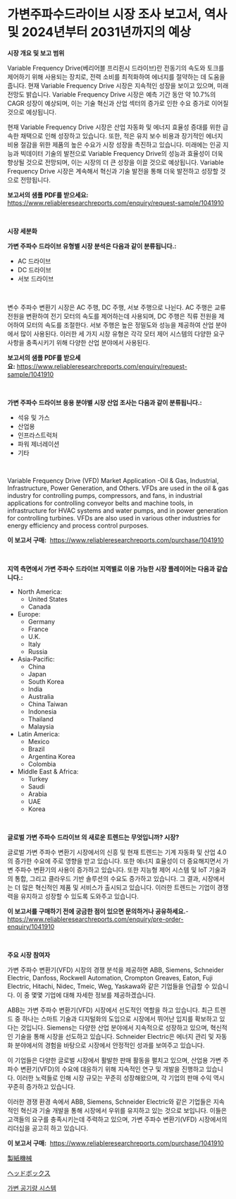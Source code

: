 <p><h1>가변주파수드라이브 시장 조사 보고서, 역사 및 2024년부터 2031년까지의 예상</h1></p><p><strong>시장 개요 및 보고 범위</strong></p>
<p><p>Variable Frequency Drive(베리어블 프리쥔시 드라이브)란 전동기의 속도와 토크를 제어하기 위해 사용되는 장치로, 전력 소비를 최적화하여 에너지를 절약하는 데 도움을 줍니다. 현재 Variable Frequency Drive 시장은 지속적인 성장을 보이고 있으며, 미래 전망도 밝습니다. Variable Frequency Drive 시장은 예측 기간 동안 약 10.7%의 CAGR 성장이 예상되며, 이는 기술 혁신과 산업 섹터의 증가로 인한 수요 증가로 이어질 것으로 예상됩니다. </p><p>현재 Variable Frequency Drive 시장은 산업 자동화 및 에너지 효율성 증대를 위한 급속한 채택으로 인해 성장하고 있습니다. 또한, 적은 유지 보수 비용과 장기적인 에너지 비용 절감을 위한 제품의 높은 수요가 시장 성장을 촉진하고 있습니다. 미래에는 인공 지능과 빅데이터 기술의 발전으로 Variable Frequency Drive의 성능과 효율성이 더욱 향상될 것으로 전망되며, 이는 시장의 더 큰 성장을 이끌 것으로 예상됩니다. Variable Frequency Drive 시장은 계속해서 혁신과 기술 발전을 통해 더욱 발전하고 성장할 것으로 전망됩니다.</p></p>
<p><strong>보고서의 샘플 PDF를 받으세요:</strong> <a href="https://www.reliableresearchreports.com/enquiry/request-sample/1041910">https://www.reliableresearchreports.com/enquiry/request-sample/1041910</a></p>
<p>&nbsp;</p>
<p><strong>시장 세분화</strong></p>
<p><strong>가변 주파수 드라이브 유형별 시장 분석은 다음과 같이 분류됩니다.:</strong></p>
<p><ul><li>AC 드라이브</li><li>DC 드라이브</li><li>서보 드라이브</li></ul></p>
<p>&nbsp;</p>
<p><p>변수 주파수 변환기 시장은 AC 주행, DC 주행, 서보 주행으로 나뉜다. AC 주행은 교류 전원을 변환하여 전기 모터의 속도를 제어하는데 사용되며, DC 주행은 직류 전원을 제어하여 모터의 속도를 조절한다. 서보 주행은 높은 정밀도와 성능을 제공하여 산업 분야에서 많이 사용된다. 이러한 세 가지 시장 유형은 각각 모터 제어 시스템의 다양한 요구 사항을 충족시키기 위해 다양한 산업 분야에서 사용된다.</p></p>
<p><strong>보고서의 샘플 PDF를 받으세요:</strong>&nbsp;<a href="https://www.reliableresearchreports.com/enquiry/request-sample/1041910">https://www.reliableresearchreports.com/enquiry/request-sample/1041910</a></p>
<p>&nbsp;</p>
<p><strong> 가변 주파수 드라이브 응용 분야별 시장 산업 조사는 다음과 같이 분류됩니다.:</strong></p>
<p><ul><li>석유 및 가스</li><li>산업용</li><li>인프라스트럭처</li><li>파워 제너레이션</li><li>기타</li></ul></p>
<p>&nbsp;</p>
<p><p>Variable Frequency Drive (VFD) Market Application -Oil & Gas, Industrial, Infrastructure, Power Generation, and Others. VFDs are used in the oil & gas industry for controlling pumps, compressors, and fans, in industrial applications for controlling conveyor belts and machine tools, in infrastructure for HVAC systems and water pumps, and in power generation for controlling turbines. VFDs are also used in various other industries for energy efficiency and process control purposes.</p></p>
<p><strong>이 보고서 구매:</strong>&nbsp; <a href="https://www.reliableresearchreports.com/purchase/1041910">https://www.reliableresearchreports.com/purchase/1041910</a></p>
<p>&nbsp;</p>
<p><strong>지역 측면에서 가변 주파수 드라이브 지역별로 이용 가능한 시장 플레이어는 다음과 같습니다.:</strong></p>
<p><ul>
    <li>
        North America:
        <ul>
            <li>United States</li>
            <li>Canada</li>
        </ul>
    </li>
    <li>
        Europe:
        <ul>
            <li>Germany</li>
            <li>France</li>
            <li>U.K.</li>
            <li>Italy</li>
            <li>Russia</li>
        </ul>
    </li>
    <li>
        Asia-Pacific:
        <ul>
            <li>China</li>
            <li>Japan</li>
            <li>South Korea</li>
            <li>India</li>
            <li>Australia</li>
            <li>China Taiwan</li>
            <li>Indonesia</li>
            <li>Thailand</li>
            <li>Malaysia</li>
        </ul>
    </li>
    <li>
        Latin America:
        <ul>
            <li>Mexico</li>
            <li>Brazil</li>
            <li>Argentina Korea</li>
            <li>Colombia</li>
        </ul>
    </li>
    <li>
        Middle East & Africa:
        <ul>
            <li>Turkey</li>
            <li>Saudi</li>
            <li>Arabia</li>
            <li>UAE</li>
            <li>Korea</li>
        </ul>
    </li>
    </ul></p>
<p>&nbsp;</p>
<p><strong>글로벌 가변 주파수 드라이브 의 새로운 트렌드는 무엇입니까? 시장?</strong></p>
<p><p>글로벌 가변 주파수 변환기 시장에서의 신흥 및 현재 트렌드는 기계 자동화 및 산업 4.0의 증가한 수요에 주로 영향을 받고 있습니다. 또한 에너지 효율성이 더 중요해지면서 가변 주파수 변환기의 사용이 증가하고 있습니다. 또한 지능형 제어 시스템 및 IoT 기술과의 통합, 그리고 클라우드 기반 솔루션의 수요도 증가하고 있습니다. 그 결과, 시장에서는 더 많은 혁신적인 제품 및 서비스가 출시되고 있습니다. 이러한 트렌드는 기업이 경쟁력을 유지하고 성장할 수 있도록 도와주고 있습니다.</p></p>
<p><strong>이 보고서를 구매하기 전에 궁금한 점이 있으면 문의하거나 공유하세요.</strong>- <a href="https://www.reliableresearchreports.com/enquiry/pre-order-enquiry/1041910">https://www.reliableresearchreports.com/enquiry/pre-order-enquiry/1041910</a></p>
<p>&nbsp;</p>
<p><strong>주요 시장 참여자</strong></p>
<p><p>가변 주파수 변환기(VFD) 시장의 경쟁 분석을 제공하면 ABB, Siemens, Schneider Electric, Danfoss, Rockwell Automation, Crompton Greaves, Eaton, Fuji Electric, Hitachi, Nidec, Tmeic, Weg, Yaskawa와 같은 기업들을 언급할 수 있습니다. 이 중 몇몇 기업에 대해 자세한 정보를 제공하겠습니다.</p><p>ABB는 가변 주파수 변환기(VFD) 시장에서 선도적인 역할을 하고 있습니다. 최근 트렌드 중 하나는 스마트 기술과 디지털화의 도입으로 시장에서 뛰어난 입지를 확보하고 있다는 것입니다. Siemens는 다양한 산업 분야에서 지속적으로 성장하고 있으며, 혁신적인 기술을 통해 시장을 선도하고 있습니다. Schneider Electric은 에너지 관리 및 자동화 분야에서의 경험을 바탕으로 시장에서 안정적인 성과를 보여주고 있습니다.</p><p>이 기업들은 다양한 글로벌 시장에서 활발한 판매 활동을 펼치고 있으며, 산업용 가변 주파수 변환기(VFD)의 수요에 대응하기 위해 지속적인 연구 및 개발을 진행하고 있습니다. 이러한 노력들로 인해 시장 규모는 꾸준히 성장해왔으며, 각 기업의 판매 수익 역시 꾸준히 증가하고 있습니다.</p><p>이러한 경쟁 환경 속에서 ABB, Siemens, Schneider Electric와 같은 기업들은 지속적인 혁신과 기술 개발을 통해 시장에서 우위를 유지하고 있는 것으로 보입니다. 이들은 고객들의 요구를 충족시키는데 주력하고 있으며, 가변 주파수 변환기(VFD) 시장에서의 리더십을 공고히 하고 있습니다.</p></p>
<p><strong>이 보고서 구매:</strong>&nbsp;&nbsp;<a href="https://www.reliableresearchreports.com/purchase/1041910">https://www.reliableresearchreports.com/purchase/1041910</a></p>
<p><p><a href="https://github.com/CloydAbbott2023/Market-Research-Report-List-1/blob/main/27103509130.md">製紙機械</a></p><p><a href="https://github.com/AaronVargas43/Market-Research-Report-List-1/blob/main/99106239129.md">ヘッドボックス</a></p><p><a href="https://github.com/LanceOlsotn8978/Market-Research-Report-List-1/blob/main/13228288270.md">가변 공기량 시스템</a></p></p>
